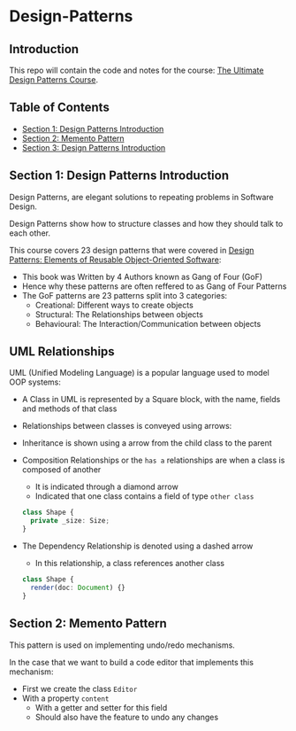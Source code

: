 # Design-Patterns

## Introduction

This repo will contain the code and notes for the course: [The Ultimate Design Patterns Course](https://codewithmosh.com/courses/759570/).

## Table of Contents

- [Section 1: Design Patterns Introduction](#section-1-design-patterns-introduction)
- [Section 2: Memento Pattern](#section-2-memento-pattern)
- [Section 3: Design Patterns Introduction](#section-1-design-patterns-introduction)

## Section 1: Design Patterns Introduction

Design Patterns, are elegant solutions to repeating problems in Software Design.

Design Patterns show how to structure classes and how they should talk to each other.

This course covers 23 design patterns that were covered in [Design Patterns: Elements of Reusable Object-Oriented Software](https://en.wikipedia.org/wiki/Design_Patterns):

- This book was Written by 4 Authors known as Gang of Four (GoF)
- Hence why these patterns are often reffered to as Gang of Four Patterns
- The GoF patterns are 23 patterns split into 3 categories:
  - Creational: Different ways to create objects
  - Structural: The Relationships between objects
  - Behavioural: The Interaction/Communication between objects

## UML Relationships

UML (Unified Modeling Language) is a popular language used to model OOP systems:

- A Class in UML is represented by a Square block, with the name, fields and methods of that class
- Relationships between classes is conveyed using arrows:

- Inheritance is shown using a arrow from the child class to the parent
- Composition Relationships or the `has a` relationships are when a class is composed of another
  - It is indicated through a diamond arrow
  - Indicated that one class contains a field of type `other class`
  ```ts
  class Shape {
    private _size: Size;
  }
  ```
- The Dependency Relationship is denoted using a dashed arrow
  - In this relationship, a class references another class
  ```ts
  class Shape {
    render(doc: Document) {}
  }
  ```

## Section 2: Memento Pattern

This pattern is used on implementing undo/redo mechanisms.

In the case that we want to build a code editor that implements this mechanism:

- First we create the class `Editor`
- With a property `content`
  - With a getter and setter for this field
  - Should also have the feature to undo any changes
